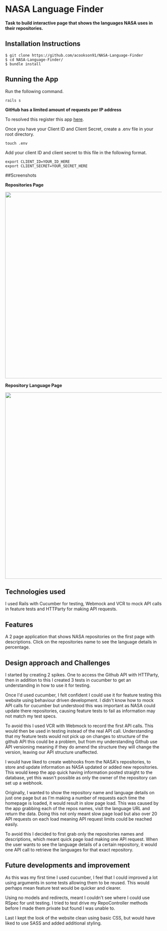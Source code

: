 # NASA Language Finder

**Task to build interactive page that shows the languages NASA uses in their repositories.**

## Installation Instructions

```
$ git clone https://github.com/acookson91/NASA-Language-Finder
$ cd NASA-Language-Finder/
$ bundle install
```

## Running the App

Run the following command.

```
rails s
```

**GitHub has a limited amount of requests per IP address**

To resolved this register this app [here](https://github.com/settings/developers).

Once you have your Client ID and Client Secret, create a .env file in your root directory.

```
touch .env
```

Add your client ID and client secret to this file in the following format.

```
export CLIENT_ID=YOUR_ID_HERE
export CLIENT_SECRET=YOUR_SECRET_HERE
```

##Screenshots

**Repositories Page**

<img src="http://i.imgur.com/5pxJjcU.jpg"  width="600" >

**Repository Language Page**

<img src="http://i.imgur.com/6qfDXIJ.jpg"  width="600" >


## Technologies used

I used Rails with Cucumber for testing, Webmock and VCR to mock API calls in feature tests and HTTParty for making API requests.

## Features

A 2 page application that shows NASA repositories on the first page with descriptions. Click on the repositories name to see the language details in percentage.

## Design approach and Challenges

I started by creating 2 spikes. One to access the Github API with HTTParty, then in addition to this I created 3 tests in cucumber to get an understanding in how to use it for testing.

Once I'd used cucumber, I felt confident I could use it for feature testing this website using behaviour driven development. I didn't know how to mock API calls for cucumber but understood this was important as NASA could update there repositories, causing feature tests to fail as information may not match my test specs.

To avoid this I used VCR with Webmock to record the first API calls. This would then be used in testing instead of the real API call. Understanding that my feature tests would not pick up on changes to structure of the github API this could be a problem, but from my understanding Github use API versioning meaning if they do amend the structure they will change the version, leaving our API structure unaffected.

I would have liked to create webhooks from the NASA's repositories, to store and update information as NASA updated or added new repositories. This would keep the app quick having information posted straight to the database, yet this wasn't possible as only the owner of the repository can set up a webhook.

Originally, I wanted to show the repository name and language details on just one page but as I'm making a number of requests each time the homepage is loaded, it would result in slow page load. This was caused by the app grabbing each of the repos names, visit the language URL and return the data. Doing this not only meant slow page load but also over 20 API requests on each load meaning API request limits could be reached easily.

To avoid this I decided to first grab only the repositories names and descriptions, which meant quick page load making one API request. When the user wants to see the language details of a certain repository, it would one API call to retrieve the languages for that exact repository.  

## Future developments and improvement

As this was my first time I used cucumber, I feel that I could improved a lot using arguments in some tests allowing them to be reused. This would perhaps mean feature test would be quicker and clearer.

Using no models and redirects, meant I couldn't see where I could use RSpec for unit testing. I tried to test drive my RepoController methods before I made them private but found I was unable to.

Last I kept the look of the website clean using basic CSS, but would have liked to use SASS and added additional styling.
